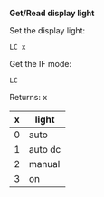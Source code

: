 __Get/Read display light__

Set the display light:

	LC x

Get the IF mode:

	LC

Returns: x
	
|x|light
|---|---|
|0|auto
|1|auto dc
|2|manual
|3|on

